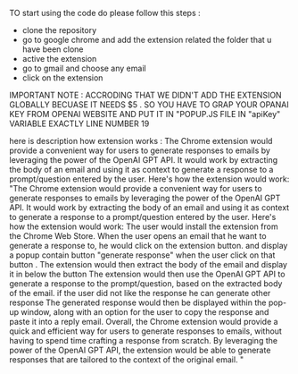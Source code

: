 TO start using the code do please follow this steps : 

- clone the repository
- go to google chrome and add the extension related the folder that u have been clone
- active the extension
- go to gmail and choose any email 
- click on the extension

IMPORTANT NOTE : ACCRODING THAT WE DIDN'T ADD THE EXTENSION GLOBALLY BECUASE IT NEEDS $5 . SO YOU HAVE TO GRAP YOUR OPANAI KEY FROM OPENAI WEBSITE AND PUT IT IN "POPUP.JS FILE IN "apiKey" VARIABLE EXACTLY LINE NUMBER 19


here is description  how extension works : 
The Chrome extension would provide a convenient way for users to generate responses to emails by leveraging the power of the OpenAI GPT API. It would work by extracting the body of an email and using it as context to generate a response to a prompt/question entered by the user.
Here's how the extension would work:
"The Chrome extension would provide a convenient way for users to generate responses to emails by leveraging the power of the OpenAI GPT API. It would work by extracting the body of an email and using it as context to generate a response to a prompt/question entered by the user.
Here's how the extension would work:
The user would install the extension from the Chrome Web Store.
When the user opens an email that he want to generate a response to, he would click on the extension button. and display a popup contain button "generate response"
when the user click on that button . The extension would then extract the body of the email and display it in below the button
The extension would then use the OpenAI GPT API to generate a response to the prompt/question, based on the extracted body of the email.
if the user did not like the response he can generate other response
The generated response would then be displayed within the pop-up window, along with an option for the user to copy the response and paste it into a reply email.
Overall, the Chrome extension would provide a quick and efficient way for users to generate responses to emails, without having to spend time crafting a response from scratch. By leveraging the power of the OpenAI GPT API, the extension would be able to generate responses that are tailored to the context of the original email. "


